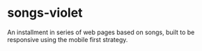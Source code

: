 # songs-violet
An installment in series of web pages based on songs, built to be responsive using the mobile first strategy.
